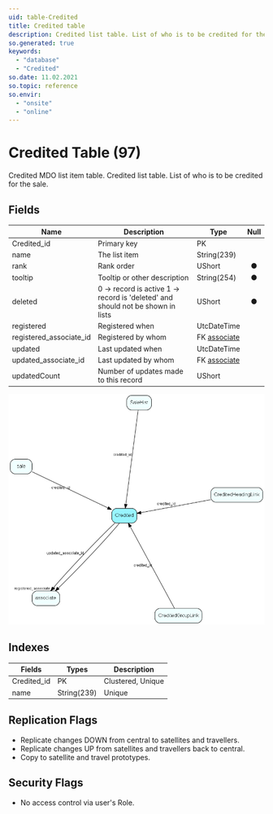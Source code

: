 ```yaml
---
uid: table-Credited
title: Credited table
description: Credited list table. List of who is to be credited for the sale.
so.generated: true
keywords:
  - "database"
  - "Credited"
so.date: 11.02.2021
so.topic: reference
so.envir:
  - "onsite"
  - "online"
---
```


# Credited Table (97)

Credited MDO list item table.
Credited list table. List of who is to be credited for the sale.

## Fields

| Name | Description | Type | Null |
|------|-------------|------|:----:|
|Credited\_id|Primary key|PK| |
|name|The list item|String(239)| |
|rank|Rank order|UShort|&#x25CF;|
|tooltip|Tooltip or other description|String(254)|&#x25CF;|
|deleted|0 -&gt; record is active 1 -&gt; record is &apos;deleted&apos; and should not be shown in lists|UShort|&#x25CF;|
|registered|Registered when|UtcDateTime| |
|registered\_associate\_id|Registered by whom|FK [associate](associate.md)| |
|updated|Last updated when|UtcDateTime| |
|updated\_associate\_id|Last updated by whom|FK [associate](associate.md)| |
|updatedCount|Number of updates made to this record|UShort| |


![Credited table relationship diagram](./media/Credited.png)

## Indexes

| Fields | Types | Description |
|--------|-------|-------------|
|Credited\_id |PK |Clustered, Unique |
|name |String(239) |Unique |

## Replication Flags

* Replicate changes DOWN from central to satellites and travellers.
* Replicate changes UP from satellites and travellers back to central.
* Copy to satellite and travel prototypes.

## Security Flags

* No access control via user's Role.

